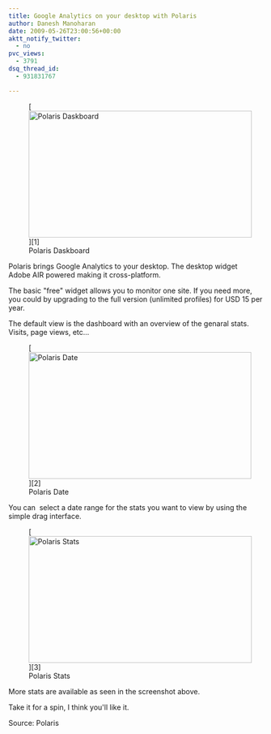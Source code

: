 ```yaml
---
title: Google Analytics on your desktop with Polaris
author: Danesh Manoharan
date: 2009-05-26T23:00:56+00:00
aktt_notify_twitter:
  - no
pvc_views:
  - 3791
dsq_thread_id:
  - 931831767

---
```

<figure id="attachment_1484" aria-describedby="caption-attachment-1484" style="width: 441px" class="wp-caption alignnone">[<img loading="lazy" class="size-full wp-image-1484" title="polaris" src="/wp-content/uploads/2009/05/polaris.png" alt="Polaris Daskboard" width="441" height="250" />][1]<figcaption id="caption-attachment-1484" class="wp-caption-text">Polaris Daskboard</figcaption></figure>

Polaris brings Google Analytics to your desktop. The desktop widget  Adobe AIR powered making it cross-platform.

The basic "free" widget allows you to monitor one site. If you need more, you could by upgrading to the full version (unlimited profiles) for USD 15 per year.

The default view is the dashboard with an overview of the genaral stats. Visits, page views, etc...

<figure id="attachment_1485" aria-describedby="caption-attachment-1485" style="width: 440px" class="wp-caption alignnone">[<img loading="lazy" class="size-full wp-image-1485" title="polaris-date" src="/wp-content/uploads/2009/05/polaris-date.png" alt="Polaris Date" width="440" height="250" />][2]<figcaption id="caption-attachment-1485" class="wp-caption-text">Polaris Date</figcaption></figure>

You can  select a date range for the stats you want to view by using the simple drag interface.

<figure id="attachment_1486" aria-describedby="caption-attachment-1486" style="width: 441px" class="wp-caption alignnone">[<img loading="lazy" class="size-full wp-image-1486" title="polaris-stats" src="/wp-content/uploads/2009/05/polaris-stats.png" alt="Polaris Stats" width="441" height="250" />][3]<figcaption id="caption-attachment-1486" class="wp-caption-text">Polaris Stats</figcaption></figure>

More stats are available as seen in the screenshot above.

Take it for a spin, I think you'll like it.

Source: Polaris

 [1]: /wp-content/uploads/2009/05/polaris.png
 [2]: /wp-content/uploads/2009/05/polaris-date.png
 [3]: /wp-content/uploads/2009/05/polaris-stats.png